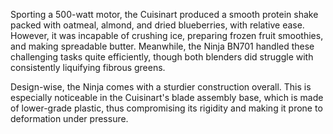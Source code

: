 Sporting a 500-watt motor, the Cuisinart produced a smooth protein shake packed with oatmeal, almond, and dried blueberries, with relative ease. However, it was incapable of crushing ice, preparing frozen fruit smoothies, and making spreadable butter. Meanwhile, the Ninja BN701 handled these challenging tasks quite efficiently, though both blenders did struggle with consistently liquifying fibrous greens. 

Design-wise, the Ninja comes with a sturdier construction overall. This is especially noticeable in the Cuisinart's blade assembly base, which is made of lower-grade plastic, thus compromising its rigidity and making it prone to deformation under pressure.